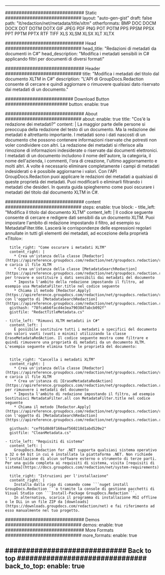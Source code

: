 
---
############################# Static ############################
layout: "auto-gen-gist" 
draft: false
path: "it/redaction/net/metadata/title/xltm"
otherformats: BMP DOC DOCM DOCX DOT DOTM DOTX GIF JPEG PDF PNG POT POTM PPS PPSM PPSX PPT PPTM PPTX RTF TIFF XLS XLSM XLSX XLT XLTX  

############################# Head ############################
head_title: "Redazioni di metadati da documenti in C#"
head_description: "Modifica i metadati sensibili in C# applicando filtri per documenti di diversi formati"

############################# Header ############################
title: "Modifica i metadati del titolo dal documento XLTM in C#"
description: "L'API di GroupDocs.Redaction consente di cercare e quindi aggiornare o rimuovere qualsiasi dato riservato dai metadati di un documento."

######################### Download Button #######################
button:
    enable: true

############################# About ############################
about:
    enable: true
    title: "Cos'è la redazione dei metadati?"
    content: |
        La maggior parte delle persone si preoccupa della redazione del testo di un documento. Ma la redazione dei metadati è altrettanto importante. I metadati sono i dati nascosti di un documento che possono contenere informazioni riservate che potresti non voler condividere con altri. La redazione dei metadati si riferisce alla rimozione di informazioni indesiderate o riservate dai documenti elettronici. I metadati di un documento includono il nome dell'autore, la categoria, il nome dell'azienda, i commenti, l'ora di creazione, l'ultimo aggiornamento e molti altri. A volte è necessario eliminare completamente i campi di metadati indesiderati o è possibile aggiornarne i valori. Con l'API GroupDocs.Redaction puoi applicare le redazioni dei metadati a qualsiasi di queste proprietà dei metadati. Puoi modificarli o eliminarli filtrando i metadati che desideri. In questa guida spiegheremo come puoi oscurare i metadati del titolo dal documento XLTM in C#.

############################# content ############################
steps:
    enable: true
    block:
    - title_left: "Modifica il titolo dal documento XLTM"
      content_left: |
        Il codice seguente consente di cercare e redigere dati sensibili da un documento XLTM. Puoi impostare l'ambito di redazione impostando il filtro, ad esempio su MetadataFilter.title. Lascerà le corrispondenze delle espressioni regolari annullate in tutti gli elementi dei metadati, ad eccezione della proprietà «Titolo»:
        

      title_right: "Come oscurare i metadati XLTM"
      content_right: |
        * Crea un'istanza della classe [Redactor](https://apireference.groupdocs.com/redaction/net/groupdocs.redaction/redactor) e carica il file XLTM
        * Crea un'istanza della classe [MetadataSearchRedaction](https://apireference.groupdocs.com/redaction/net/groupdocs.redaction.redactions/metadatasearchredaction) per trovare e sostituire i dati sensibili dai metadati del documento
        * Imposta l'ambito della redazione impostando il filtro, ad esempio usa MetadataFilter.title nel codice seguente
        * Chiama il metodo [Redactor.Apply](https://apireference.groupdocs.com/redaction/net/groupdocs.redaction/redactor/methods/apply/index) con l'oggetto di [MetadataSearchRedaction](https://apireference.groupdocs.com/redaction/net/groupdocs.redaction.redactions/metadatasearchredaction)        
      gisthash: "78fca6b6facd4e3ea79038d7abcb092f"
      gistfile: "RedactTitleMetadata.cs"

    - title_left: "Rimuovi XLTM metadati in C#"
      content_left: |
        È possibile sostituire tutti i metadati o specifici del documento con valori vuoti (vuoti o minimi) utilizzando la classe EraseMetadataRedAction. Il codice seguente mostra come filtrare e quindi rimuovere una proprietà di metadati da un documento XLTM. L'esempio seguente elimina tutte le proprietà del documento:
        
        
      title_right: "Cancella i metadati XLTM"
      content_right: |
        * Crea un'istanza della classe [Redactor](https://apireference.groupdocs.com/redaction/net/groupdocs.redaction/redactor) e carica il file XLTM
        * Crea un'istanza di [EraseMetadataRedAction](https://apireference.groupdocs.com/redaction/net/groupdocs.redaction.redactions/erasemetadataredaction) per rimuovere i metadati del documento
        * Imposta l'ambito di redazione impostando il filtro, ad esempio Sostituisci MetadataFilter.all con MetadataFilter.title nel codice seguente 
        * Chiama il metodo [Redactor.Apply](https://apireference.groupdocs.com/redaction/net/groupdocs.redaction/redactor/methods/apply/index) con l'oggetto di [MetadataSearchRedaction](https://apireference.groupdocs.com/redaction/net/groupdocs.redaction.redactions/metadatasearchredaction)
        
      gisthash: "cef91d8d8f160aaf560218d1abd520e2"
      gistfile: "CleanMetadata.cs"

    - title_left: "Requisiti di sistema"
      content_left: |
        GroupDocs.Redaction for .NET supporta qualsiasi sistema operativo a 32 o 64 bit in cui è installata la piattaforma .NET. Non richiede l'installazione di alcun software esterno o strumento di terze parti. Per una guida completa ai requisiti di sistema, visita [requisiti di sistema](https://docs.groupdocs.com/redaction/net/system-requirements)
        
      title_right: "Istruzioni per l'installazione"
      content_right: |
        Installa dalla riga di comando come ```nuget install GroupDocs.Redaction ```o tramite la console di gestione pacchetti di Visual Studio con ```Install-Package GroupDocs.Redaction```. 
        In alternativa, scarica il programma di installazione MSI offline o le DLL in un file ZIP da [downloads](https://downloads.groupdocs.com/redaction/net) e fai riferimento ad esso manualmente nel tuo progetto.

############################# Demos ############################
demos:
    enable: true
############################# More Formats ############################
more_formats:
    enable: true

############################# Back to top ###############################
back_to_top:
    enable: true
---